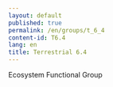 ```yaml
---
layout: default
published: true
permalink: /en/groups/t_6_4
content-id: T6.4
lang: en
title: Terrestrial 6.4
---
```


Ecosystem Functional Group

